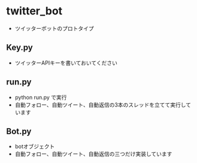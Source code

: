 # twitter_bot
- ツイッターボットのプロトタイプ

## Key.py
- ツイッターAPIキーを書いておいてください

## run.py
- python run.py で実行
- 自動フォロー、自動ツイート、自動返信の3本のスレッドを立てて実行しています

## Bot.py
- botオブジェクト
- 自動フォロー、自動ツイート、自動返信の三つだけ実装しています
